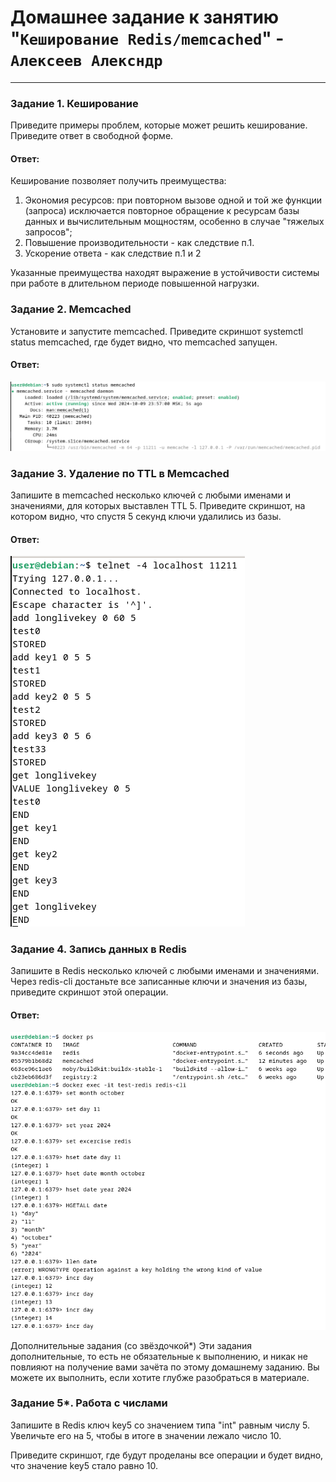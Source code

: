 # Домашнее задание к занятию "`Кеширование Redis/memcached`" - `Алексеев Алексндр`

---
### Задание 1. Кеширование
Приведите примеры проблем, которые может решить кеширование.
Приведите ответ в свободной форме.

#### Ответ: 
Кеширование позволяет получить преимущества:
1. Экономия ресурсов: при повторном вызове одной и той же функции (запроса) исключается повторное обращение к ресурсам базы данных и вычислительным мощностям, особенно в случае "тяжелых запросов";
2. Повышение производительности - как следствие п.1.
3. Ускорение ответа - как следствие п.1 и 2

Указанные преимущества находят выражение в устойчивости системы при работе в длительном периоде повышенной нагрузки.

### Задание 2. Memcached
Установите и запустите memcached.
Приведите скриншот systemctl status memcached, где будет видно, что memcached запущен.

#### Ответ:
![memcached](img-02/task-02-memcached-status.png)


### Задание 3. Удаление по TTL в Memcached
Запишите в memcached несколько ключей с любыми именами и значениями, для которых выставлен TTL 5.
Приведите скриншот, на котором видно, что спустя 5 секунд ключи удалились из базы.

#### Ответ:
![short-live-key](img-02/task-02-short-live-key.png)


### Задание 4. Запись данных в Redis
Запишите в Redis несколько ключей с любыми именами и значениями.
Через redis-cli достаньте все записанные ключи и значения из базы, приведите скриншот этой операции.
#### Ответ:
![sredis-few-commands](img-02/task-02-redis-few-commands.png)



Дополнительные задания (со звёздочкой*)
Эти задания дополнительные, то есть не обязательные к выполнению, и никак не повлияют на получение вами зачёта по этому домашнему заданию. Вы можете их выполнить, если хотите глубже разобраться в материале.

### Задание 5*. Работа с числами
Запишите в Redis ключ key5 со значением типа "int" равным числу 5. Увеличьте его на 5, чтобы в итоге в значении лежало число 10.

Приведите скриншот, где будут проделаны все операции и будет видно, что значение key5 стало равно 10.